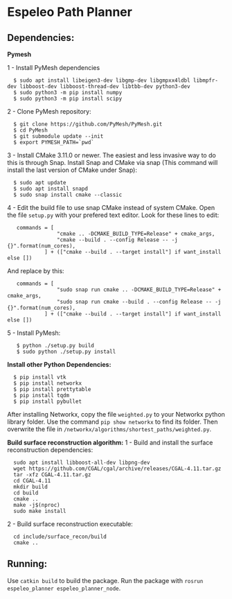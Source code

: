 # Espeleo Path Planner

## Dependencies:

**Pymesh**

1 - Install PyMesh dependencies
```
  $ sudo apt install libeigen3-dev libgmp-dev libgmpxx4ldbl libmpfr-dev libboost-dev libboost-thread-dev libtbb-dev python3-dev
  $ sudo python3 -m pip install numpy
  $ sudo python3 -m pip install scipy
```

2 - Clone PyMesh repository:
```
  $ git clone https://github.com/PyMesh/PyMesh.git 
  $ cd PyMesh
  $ git submodule update --init
  $ export PYMESH_PATH=`pwd`
```

3 - Install CMake 3.11.0 or newer. The easiest and less invasive way to do this is through Snap. Install Snap and CMake via snap (This command will install the last version of CMake under Snap):
  ```
    $ sudo apt update
    $ sudo apt install snapd
    $ sudo snap install cmake --classic
  ```

4 - Edit the build file to use snap CMake instead of system CMake. Open the file ``setup.py`` with your prefered text editor. Look for these lines to edit:

```
   commands = [
                "cmake .. -DCMAKE_BUILD_TYPE=Release" + cmake_args,
                "cmake --build . --config Release -- -j {}".format(num_cores),
            ] + (["cmake --build . --target install"] if want_install else [])
```

And replace by this:

```
   commands = [
                "sudo snap run cmake .. -DCMAKE_BUILD_TYPE=Release" + cmake_args,
                "sudo snap run cmake --build . --config Release -- -j {}".format(num_cores),
            ] + (["cmake --build . --target install"] if want_install else [])
```

5 - Install PyMesh:
```
   $ python ./setup.py build
   $ sudo python ./setup.py install
```

**Install other Python Dependencies:**
```
  $ pip install vtk
  $ pip install networkx
  $ pip install prettytable
  $ pip install tqdm
  $ pip install pybullet
```
After installing Networkx, copy the file ``weighted.py`` to your Networkx python library folder. Use the command ``pip show networkx`` to find its folder. Then overwrite the file in ``/networkx/algorithms/shortest_paths/weighted.py``. 

**Build surface reconstruction algorithm:**
1 - Build and install the surface reconstruction dependencies:
```
  sudo apt install libboost-all-dev libpng-dev
  wget https://github.com/CGAL/cgal/archive/releases/CGAL-4.11.tar.gz
  tar -xfz CGAL-4.11.tar.gz
  cd CGAL-4.11
  mkdir build
  cd build
  cmake ..
  make -j$(nproc)
  sudo make install
```
2 - Build surface reconstruction executable:

```
  cd include/surface_recon/build
  cmake ..
```


## Running:

Use ``catkin build`` to build the package. Run the package with ``rosrun espeleo_planner espeleo_planner_node``.
